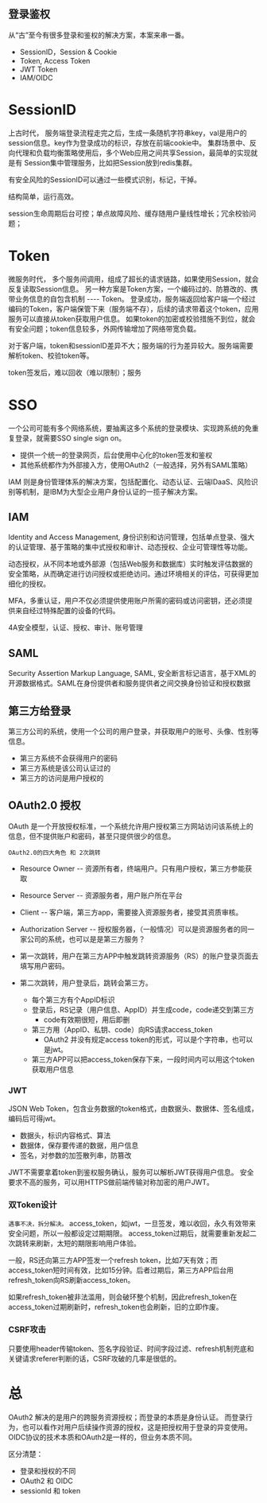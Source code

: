登录鉴权
----
从“古”至今有很多登录和鉴权的解决方案，本案来串一番。

+ SessionID，Session & Cookie
+ Token, Access Token
+ JWT Token
+ IAM/OIDC

# SessionID
上古时代，
服务端登录流程走完之后，生成一条随机字符串key，val是用户的session信息。key作为登录成功的标识，存放在前端cookie中。
集群场景中、反向代理和负载均衡策略使用后，多个Web应用之间共享Session，最简单的实现就是有 Session集中管理服务，比如把Session放到redis集群。

有安全风险的SessionID可以通过一些模式识别，标记，干掉。

结构简单，运行高效。

session生命周期后台可控；单点故障风险、缓存随用户量线性增长；冗余校验问题；

# Token
微服务时代，
多个服务间调用，组成了超长的请求链路，如果使用Session，就会反复读取Session信息。
另一种方案是Token方案，一个编码过的、防篡改的、携带业务信息的自包含机制 ---- Token。
登录成功，服务端返回给客户端一个经过编码的Token，客户端保管下来（服务端不存），后续的请求带着这个token，应用服务可以直接从token获取用户信息。
如果token的加密或校验措施不到位，就会有安全问题；token信息较多，外网传输增加了网络带宽负载。

对于客户端，token和sessionID差异不大；服务端的行为差异较大。服务端需要解析token、校验token等。

token签发后，难以回收（难以限制）；服务

# SSO
一个公司可能有多个网络系统，要抽离这多个系统的登录模块、实现跨系统的免重复登录，就需要SSO single sign on。
+ 提供一个统一的登录网页，后台使用中心化的token签发和鉴权
+ 其他系统都作为外部接入方，使用OAuth2（一般选择，另外有SAML策略）

IAM 则是身份管理体系的解决方案，包括配置化、动态认证、云端IDaaS、风险识别等机制，是IBM为大型企业用户身份认证的一揽子解决方案。

## IAM
Identity and Access Management, 身份识别和访问管理，包括单点登录、强大的认证管理、基于策略的集中式授权和审计、动态授权、企业可管理性等功能。

动态授权，从不同本地或外部源（包括Web服务和数据库）实时触发评估数据的安全策略，从而确定进行访问授权或拒绝访问。通过环境相关的评估，可获得更加细化的授权。

MFA，多重认证，用户不仅必须提供使用账户所需的密码或访问密钥，还必须提供来自经过特殊配置的设备的代码。

4A安全模型，认证、授权、审计、账号管理

## SAML
Security Assertion Markup Language, SAML, 安全断言标记语言，基于XML的开源数据格式。SAML在身份提供者和服务提供者之间交换身份验证和授权数据

## 第三方给登录
第三方公司的系统，使用一个公司的用户登录，并获取用户的账号、头像、性别等信息。
+ 第三方系统不会获得用户的密码
+ 第三方系统是该公司认证过的
+ 第三方的访问是用户授权的

## OAuth2.0 授权
OAuth 是一个开放授权标准，一个系统允许用户授权第三方网站访问该系统上的信息，但不提供账户和密码，甚至只提供很少的信息。

```OAuth2.0的四大角色 和 2次跳转```
+ Resource Owner -- 资源所有者，终端用户。只有用户授权，第三方参能获取
+ Resource Server -- 资源服务者，用户账户所在平台
+ Client -- 客户端，第三方app，需要接入资源服务者，接受其资质审核。
+ Authorization Server -- 授权服务器，（一般情况）可以是资源服务者的同一家公司的系统，也可以是是第三方服务？


+ 第一次跳转，用户在第三方APP中触发跳转资源服务（RS）的账户登录页面去填写用户密码。
+ 第二次跳转，用户登录后，跳转会第三方。
    + 每个第三方有个AppID标识
    + 登录后，RS记录（用户信息、AppID）并生成code，code递交到第三方
        +  code有效期很短，用后即删
    + 第三方用（AppID、私钥、code）向RS请求access_token
        + OAuth2 并没有规定access token的形式，可以是个字符串，也可以是jwt。
    + 第三方APP可以把access_token保存下来，一段时间内可以用这个token获取用户信息

### JWT
JSON Web Token，包含业务数据的token格式，由数据头、数据体、签名组成，编码后可得jwt。
+ 数据头，标识内容格式、算法
+ 数据体，保存要传递的数据，用户信息
+ 签名，对参数的加签散列串，防篡改

JWT不需要拿着token到鉴权服务确认，服务可以解析JWT获得用户信息。
安全要求不高的服务，可以用HTTPS做前端传输对称加密的用户JWT。

### 双Token设计
```遇事不决，拆分解决。```
access_token，如jwt，一旦签发，难以收回，永久有效带来安全问题，所以一般都设定过期期限。
access_token过期后，就需要重新发起二次跳转来刷新，太短的期限影响用户体验。

一般，RS还向第三方APP签发一个refresh token，比如7天有效；而access_token短时间有效，比如15分钟。后者过期后，第三方APP后台用refresh_token向RS刷新access_token。

如果refresh_token被非法滥用，则会破环整个机制，因此refresh_token在access_token过期刷新时，refresh_token也会刷新，旧的立即作废。

### CSRF攻击
只要使用header传输token、签名字段验证、时间字段过滤、refresh机制兜底和关键请求referer判断的话，CSRF攻破的几率是很低的。

# 总
OAuth2 解决的是用户的跨服务资源授权；而登录的本质是身份认证。
而登录行为，也可以看作对用户后续操作资源的授权，这是把授权用于登录的异变使用。
OIDC协议的技术本质和OAuth2是一样的，但业务本质不同。

区分清楚：
+ 登录和授权的不同
+ OAuth2 和 OIDC
+ sessionId 和 token

